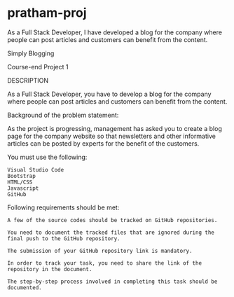 # pratham-proj

As a Full Stack Developer, I have developed a blog for the company where people can post articles and customers can benefit from the content.

Simply Blogging

Course-end Project 1

DESCRIPTION

As a Full Stack Developer, you have to develop a blog for the company where people can post articles and customers can benefit from the content.

Background of the problem statement:

As the project is progressing, management has asked you to create a blog page for the company website so that newsletters and other informative articles can be posted by experts for the benefit of the customers.

You must use the following:

    Visual Studio Code
    Bootstrap
    HTML/CSS
    Javascript
    GitHub

Following requirements should be met:

    A few of the source codes should be tracked on GitHub repositories.

    You need to document the tracked files that are ignored during the final push to the GitHub repository.

    The submission of your GitHub repository link is mandatory.

    In order to track your task, you need to share the link of the repository in the document.

    The step-by-step process involved in completing this task should be documented.
